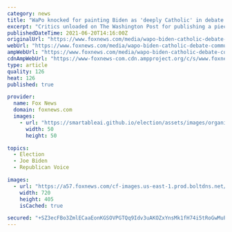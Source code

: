 ```yaml
---
category: news
title: "WaPo knocked for painting Biden as 'deeply Catholic' in debate over Communion: 'Clueless'"
excerpt: "Critics unloaded on The Washington Post for publishing a piece that described President Biden as \"deeply Catholic\" in its analysis of the debate over whether the president should continue to take Communion in light of his support of some abortion policies."
publishedDateTime: 2021-06-20T14:16:00Z
originalUrl: "https://www.foxnews.com/media/wapo-biden-catholic-debate-communion-clueless"
webUrl: "https://www.foxnews.com/media/wapo-biden-catholic-debate-communion-clueless"
ampWebUrl: "https://www.foxnews.com/media/wapo-biden-catholic-debate-communion-clueless.amp"
cdnAmpWebUrl: "https://www-foxnews-com.cdn.ampproject.org/c/s/www.foxnews.com/media/wapo-biden-catholic-debate-communion-clueless.amp"
type: article
quality: 126
heat: 126
published: true

provider:
  name: Fox News
  domain: foxnews.com
  images:
    - url: "https://smartableai.github.io/election/assets/images/organizations/foxnews.com-50x50.jpg"
      width: 50
      height: 50

topics:
  - Election
  - Joe Biden
  - Republican Voice

images:
  - url: "https://a57.foxnews.com/cf-images.us-east-1.prod.boltdns.net/v1/static/694940094001/55b7044f-e755-4546-bc15-d86650d2e58f/53cadb90-fed0-4939-adf8-715756f60076/1280x720/match/720/405/image.jpg?ve=1&tl=1"
    width: 720
    height: 405
    isCached: true

secured: "+SZ3ecFBo3ZmlECaaEonKGSOVPGTQq9Idv3uAKOZxYnsMk1fH74i5tRoGwMuPSbTkuhX3AZ3JmrTihidpPDzLy66JHGSqhcsUS24O0e5cnlekYInhvcBzqP14vzlkvwqn2LFkmvUXkUXDnDTPSda96EdlGYxDU06EWPMh90FHx7ZqIy84xSIdPGqAy6Sfo/+fnQ6rJCO2hvNLejhxZoEtpY53k0FysMe0NdA9BqQWW81YPocA2Gw33bF8b038GIjSErhoYgQSPeslLDZN1VuHcLTJ+XGvnOUPSYnyHm9Qf8ftVbOmHIbMsy4YLYFG2XK0D6h2wviPkJ11mGT+Cv/SF6Oj6dPlaPWZ+b+wxQtqgU=;qOa5D4mZ4V7gKEEhlzX6CA=="
---
```


